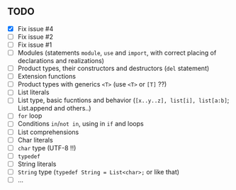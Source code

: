 ## TODO

- [x] Fix issue #4
- [ ] Fix issue #2
- [ ] Fix issue #1
- [ ] Modules (statements `module`, `use` and `import`, with correct placing of declarations and realizations)
- [ ] Product types, their constructors and destructors (`del` statement)
- [ ] Extension functions
- [ ] Product types with generics `<T>` (use `<T>` or `[T]` ??)
- [ ] List literals
- [ ] List type, basic fucntions and behavior (`[x..y..z], list[i], list[a:b]`; List.append and others..)
- [ ] `for` loop
- [ ] Conditions `in`/`not in`, using in `if` and loops
- [ ] List comprehensions
- [ ] Char literals
- [ ] `char` type (UTF-8 !!)
- [ ] `typedef`
- [ ] String literals
- [ ] `String` type (`typedef String = List<char>;` or like that)
- [ ] ...
